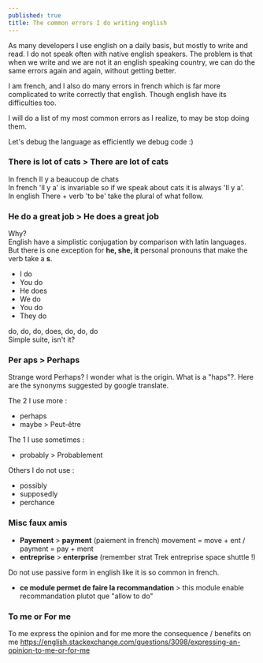 ```yaml
---
published: true
title: The common errors I do writing english
---
```


As many developers I use english on a daily basis, but mostly to write and read.
I do not speak often with native english speakers. The problem is that when we write and we are not it an english speaking country, we can do the same errors again and again, without getting better.

I am french, and I also do many errors in french which is far more complicated to write correctly that english. Though english have its difficulties too.

I will do a list of my most common errors as I realize, to may be stop doing them.

Let's debug the language as efficiently we debug code :)


### There **is** lot of cats > There **are** lot of cats

In french Il y a beaucoup de chats     
In french 'Il y a' is invariable so if we speak about cats it is always 'Il y a'.     
In english There + verb 'to be' take the plural of what follow.    

### He **do** a great job > He do**es** a great job

Why?    
English have a simplistic conjugation by comparison with latin languages.
But there is one exception for **he, she, it** personal pronouns that make the verb take a **s**.

* I do
* You do
* He does
* We do
* You do
* They do   

do, do, do, does, do, do, do     
Simple suite, isn't it?

### Per aps > Per**haps**

Strange word Perhaps? I wonder what is the origin.
What is  a "haps"?.
Here are the synonyms suggested by google translate.

The 2 I use more :

* perhaps
* maybe > Peut-être

The 1 I use sometimes :

* probably > Probablement

Others I do not use :

* possibly
* supposedly
* perchance

### Misc faux amis

* **Payement** > **payment** (paiement in french) movement = move + ent / payment = pay + ment
* **entreprise** > **enterprise** (remember strat Trek entreprise space shuttle !)

Do not use passive form in english like it is so common in french.

* **ce module permet de faire la recommandation** > this module enable recommandation plutot que "allow to do"

### To me or For me 

To me express the opinion and for me more the consequence / benefits on me
https://english.stackexchange.com/questions/3098/expressing-an-opinion-to-me-or-for-me

